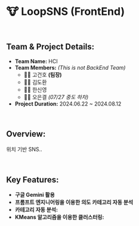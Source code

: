 # 🐮 LoopSNS (FrontEnd)

<br/>

## **Team & Project Details:**
- **Team Name:** HCI
- **Team Members:** *(This is not BackEnd Team)*
    - 🧑‍⚖️ 고건호 **(팀장)**
    - 🧑‍💻 김도환
    - 👩‍💻 한신영 
    - 👩‍💻 오은결 *(07/27 중도 하차)*
- **Project Duration:** 2024.06.22 ~ 2024.08.12

<br/>

## **Overview:**
위치 기반 SNS.. 

<br/>

## **Key Features:**
- **구글 Gemini 활용**
- **프롬프트 엔지니어링을 이용한 의도 카테고리 자동 분석**
- **카테고리 자동 분석:** 
- **KMeans 알고리즘을 이용한 클러스터링:** 

<br/>
